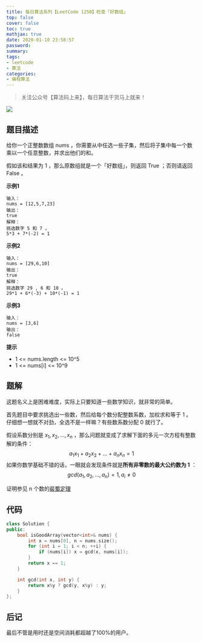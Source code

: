 ```yaml
---
title: 每日算法系列【LeetCode 1250】检查「好数组」
top: false
cover: false
toc: true
mathjax: true
date: 2020-01-10 23:58:57
password:
summary:
tags:
- leetcode
- 算法
categories:
- 编程算法
---
```


> 关注公众号【算法码上来】，每日算法干货马上就来！

![](https://godweiyang.com/medias/contact.jpg)

## 题目描述
给你一个正整数数组 nums ，你需要从中任选一些子集，然后将子集中每一个数乘以一个任意整数，并求出他们的和。

假如该和结果为 1 ，那么原数组就是一个「好数组」，则返回 True ；否则请返回 False 。

**示例1**
```text
输入：
nums = [12,5,7,23]
输出：
true
解释：
挑选数字 5 和 7 。
5*3 + 7*(-2) = 1
```

**示例2**
```text
输入：
nums = [29,6,10]
输出：
true
解释： 
挑选数字 29 , 6 和 10 。
29*1 + 6*(-3) + 10*(-1) = 1
```

**示例3**
```text
输入：
nums = [3,6]
输出：
false
```

**提示**

* 1 <= nums.length <= 10^5
* 1 <= nums[i] <= 10^9

## 题解
这题名义上是困难难度，实际上只要知道一些数学知识，就非常的简单。

首先题目中要求挑选出一些数，然后给每个数分配整数系数，加权求和等于 1 。
仔细想一想就不对劲，全选不是一样嘛？有些数系数分配 0 就行了。

假设系数分别是 $x_1, x_2, \ldots, x_n$ ，那么问题就变成了求解下面的多元一次方程有整数解的条件：
$$
    a_1 x_1 + a_2 x_2 + \dots + a_n x_n = 1
$$
如果你数学基础不错的话，一眼就会发现条件就是**所有非零数的最大公约数为 1** ：
$$
    gcd(a_1, a_2, \ldots, a_n) = 1, a_i \neq 0
$$

证明参见 n 个数的[裴蜀定理](https://en.wikipedia.org/wiki/B%C3%A9zout%27s_identity, "维基百科：裴蜀定理")

## 代码
```cpp
class Solution {
public:
    bool isGoodArray(vector<int>& nums) {
        int x = nums[0], n = nums.size();
        for (int i = 1; i < n; ++i) {
            if (nums[i]) x = gcd(x, nums[i]);
        }
        return x == 1;
    }

    int gcd(int x, int y) {
        return x%y ? gcd(y, x%y) : y;
    }
};
```

## 后记
最后不管是用时还是空间消耗都超越了100%的用户。